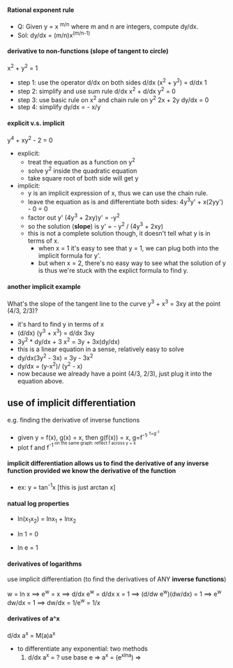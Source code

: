 #### Rational exponent rule
* Q: Given y = x <sup>m/n</sup> where m and n are integers, compute dy/dx.
* Sol: dy/dx = (m/n)x<sup>(m/n-1)</sup>

#### derivative to non-functions (slope of tangent to circle)

x<sup>2</sup> + y<sup>2</sup> = 1

* step 1: use the operator d/dx on both sides
    d/dx (x<sup>2</sup> + y<sup>2</sup>) = d/dx 1
* step 2: simplify and use sum rule
    d/dx x<sup>2</sup> + d/dx y<sup>2</sup> = 0
* step 3: use basic rule on x<sup>2</sup> and chain rule on y<sup>2</sup>
    2x + 2y dy/dx = 0
* step 4: simplify
    dy/dx = - x/y

#### explicit v.s. implicit 
y<sup>4</sup> + xy<sup>2</sup> - 2 = 0

* explicit: 
    * treat the equation as a function on y<sup>2</sup>
    * solve y<sup>2</sup> inside the quadratic equation
    * take square root of both side will get y
* implicit: 
    * y is an implicit expression of x, thus we can use the chain rule.
    * leave the equation as is and differentiate both sides:
    4y<sup>3</sup>y' + x(2yy') - 0 = 0
    * factor out y'
        (4y<sup>3</sup> + 2xy)y' = -y<sup>2</sup>
    * so the solution (**slope**) is 
        y' = - y<sup>2</sup> / (4y<sup>3</sup> + 2xy)
    * this is not a complete solution though, it doesn't tell what y is in terms of x. 
        * when x = 1 it's easy to see that y = 1, we can plug both into the implicit formula for y'.
        * but when x = 2, there's no easy way to see what the solution of y is thus we're stuck with the explict formula to find y. 
    
#### another implicit example
What's the slope of the tangent line to the curve y<sup>3</sup> + x<sup>3</sup> = 3xy at the point (4/3, 2/3)? 
* it's hard to find y in terms of x
* (d/dx) (y<sup>3</sup> + x<sup>3</sup>) = d/dx 3xy
* 3y<sup>2</sup> * dy/dx + 3 x<sup>2</sup> = 3y + 3x(dy/dx)
* this is a linear equation in a sense, relatively easy to solve
* dy/dx(3y<sup>2</sup> - 3x) = 3y - 3x<sup>2</sup>
* dy/dx = (y-x<sup>2</sup>)/ (y<sup>2</sup> - x)
* now because we already have a point (4/3, 2/3), just plug it into the equation above.

## use of implicit differentiation
e.g. finding the derivative of inverse functions
* given y = f(x), g(x) = x, then g(f(x)) = x, g=f<sup>-1<sup>, f=g<sup>-1<sup>
* plot f and f<sup>-1<sup> on the same graph: reflect f across y = x

#### implicit differentiation allows us to find the derivative of any inverse function provided we know the derivative of the function
* ex: y = tan<sup>-1</sup>x [this is just arctan x]


#### natual log properties
* ln(x<sub>1</sub>x<sub>2</sub>) = lnx<sub>1</sub> + lnx<sub>2</sub>

* ln 1 = 0
* ln e = 1

#### derivatives of logarithms
use implicit differentiation (to find the derivatives of ANY **inverse functions**)

w = ln x ==> e<sup>w</sup> = x 
==> d/dx e<sup>w</sup> = d/dx x = 1
==> (d/dw e<sup>w</sup>)(dw/dx) = 1
==> e<sup>w</sup> dw/dx = 1
==> dw/dx = 1/e<sup>w</sup> = 1/x 

#### derivatives of a^x
d/dx a<sup>x</sup> = M(a)a<sup>x</sup>

* to differentiate any exponential: two methods
    1. d/dx a<sup>x</sup> = ?
        use base e 
        => a<sup>x</sup> = (e<sup>xlna</sup>)
        => 